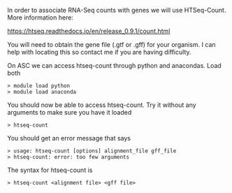 In order to associate RNA-Seq counts with genes we will use HTSeq-Count. More information here:

https://htseq.readthedocs.io/en/release_0.9.1/count.html

You will need to obtain the gene file (.gtf or .gff) for your organism. I can help with locating this so contact me if you are having difficulty. 

On ASC we can access htseq-count through python and anacondas. Load both

    > module load python
    > module load anaconda

You should now be able to access htseq-count. Try it without any arguments to make sure you have it loaded

    > htseq-count

You should get an error message that says

    > usage: htseq-count [options] alignment_file gff_file
    > htseq-count: error: too few arguments
    
The syntax for htseq-count is 

    > htseq-count <alignment file> <gff file>
